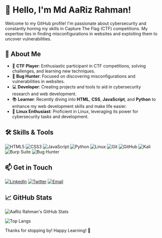 # 👋 Hello, I'm Md AaRiz Rahman!

Welcome to my GitHub profile! I'm passionate about cybersecurity and constantly honing my skills in Capture The Flag (CTF) competitions. My expertise lies in finding misconfigurations in websites and exploiting them to uncover vulnerabilities.

## 🚀 About Me

- 🔐 **CTF Player**: Enthusiastic participant in CTF competitions, solving challenges, and learning new techniques.
- 🔎 **Bug Hunter**: Focused on discovering misconfigurations and vulnerabilities in websites.
- 💻 **Developer**: Creating projects and tools to aid in cybersecurity research and web development.
- 📚 **Learner**: Recently diving into **HTML**, **CSS**, **JavaScript**, and **Python** to enhance my web development skills and make life easier.
- 🐧 **Linux Enthusiast**: Proficient in Linux, leveraging its power for cybersecurity tasks and development.

## 🛠️ Skills & Tools

![HTML5]([https://img.shields.io/badge/-HTML5-E34F26?style=flat-square&logo=html5&logoColor=white](https://camo.githubusercontent.com/bfe6a48836e87b13a16f1f56f88fee428475c2ac29247992ec9b8bcc7154f881/68747470733a2f2f696d672e736869656c64732e696f2f62616467652f48544d4c352d4533344632363f7374796c653d666f722d7468652d6261646765266c6f676f3d68746d6c35266c6f676f436f6c6f723d7768697465))
![CSS3](h[ttps://img.shields.io/badge/-CSS3-1572B6?style=flat-square&logo=css3](https://camo.githubusercontent.com/472c222e8f240a48ae51cd9b082a1b857be809dcd851a25150890c2da50c13a5/68747470733a2f2f696d672e736869656c64732e696f2f62616467652f435353332d3135373242363f7374796c653d666f722d7468652d6261646765266c6f676f3d63737333266c6f676f436f6c6f723d7768697465))
![JavaScript]([https://img.shields.io/badge/-JavaScript-F7DF1E?style=flat-square&logo=javascript&logoColor=black](https://camo.githubusercontent.com/84372c7d2f1a7308844360ecad82d49b3f6cbc068a0c5e31aeea6ca5344b77ba/68747470733a2f2f696d672e736869656c64732e696f2f62616467652f4a6176615363726970742d4637444631453f7374796c653d666f722d7468652d6261646765266c6f676f3d6a617661736372697074266c6f676f436f6c6f723d626c61636b))
![Python](https://img.shields.io/badge/-Python-3776AB?style=flat-square&logo=python&logoColor=white)
![Linux]([https://img.shields.io/badge/-Linux-FCC624?style=flat-square&logo=linux&logoColor=black](https://camo.githubusercontent.com/7eefb2ba052806d8a9ce69863c2eeb3b03cd5935ead7bd2e9245ae2e705a1adf/68747470733a2f2f696d672e736869656c64732e696f2f62616467652f4c696e75782d4643433632343f7374796c653d666f722d7468652d6261646765266c6f676f3d6c696e7578266c6f676f436f6c6f723d626c61636b))
![Git]([https://img.shields.io/badge/-Git-F05032?style=flat-square&logo=git&logoColor=white](https://camo.githubusercontent.com/f38298638f10774e1f0205a1111dff4a7675c0ed8600356f28e8276c2bab8235/68747470733a2f2f696d672e736869656c64732e696f2f62616467652f4769742d4630353033323f7374796c653d666f722d7468652d6261646765266c6f676f3d676974266c6f676f436f6c6f723d7768697465))
![GitHub](https://camo.githubusercontent.com/a68fdafff2c458721dd1423490517ca3e726b7e3d21eac37ae9d308858a83348/68747470733a2f2f696d672e736869656c64732e696f2f62616467652f4769744875622d3138313731373f7374796c653d666f722d7468652d6261646765266c6f676f3d676974687562266c6f676f436f6c6f723d7768697465)
![Kali](https://camo.githubusercontent.com/95d8f1049741096c7eb3fad47e76cca23439d834922abf69308a918a797ebd91/68747470733a2f2f696d672e736869656c64732e696f2f62616467652f4b616c695f4c696e75782d3535374339343f7374796c653d666f722d7468652d6261646765266c6f676f3d6b616c696c696e7578266c6f676f436f6c6f723d7768697465)
![Burp Suite](https://camo.githubusercontent.com/a7071cb511c926301538e874f29531eacf6a9320b5713dfae3ec99c79f9d0c32/68747470733a2f2f696d672e736869656c64732e696f2f62616467652f427572705f53756974652d4646383830303f7374796c653d666f722d7468652d6261646765266c6f676f3d627572707375697465266c6f676f436f6c6f723d7768697465)
![Bug Hunter](https://camo.githubusercontent.com/dcc9bdbe0eddf51859af4ccfea1a023f021d6c8e13eb24f271559bd0887f78a9/68747470733a2f2f696d672e736869656c64732e696f2f62616467652f4275675f48756e74696e672d3030303030303f7374796c653d666f722d7468652d6261646765266c6f676f3d62756763726f7764266c6f676f436f6c6f723d7768697465)

## 📫 Get in Touch

[![LinkedIn](https://img.shields.io/badge/LinkedIn-0077B5?style=flat-square&logo=linkedin&logoColor=white)](https://www.linkedin.com/in/md-aariz-rahman-5974622aa)
[![Twitter](https://img.shields.io/badge/Twitter-1DA1F2?style=flat-square&logo=twitter&logoColor=white)](https://twitter.com/z3r0X0r)
[![Email](https://img.shields.io/badge/Email-D14836?style=flat-square&logo=gmail&logoColor=white)](mailto:maxuzumaki888@gmail.com)

## 📈 GitHub Stats

![AaRiz Rahman's GitHub Stats](https://github-readme-stats.vercel.app/api?username=z3r0X0r&show_icons=true&theme=radical)

![Top Langs](https://github-readme-stats.vercel.app/api/top-langs/?username=z3r0X0r&layout=compact&theme=radical)

Thanks for stopping by! Happy Learning! 🚀

